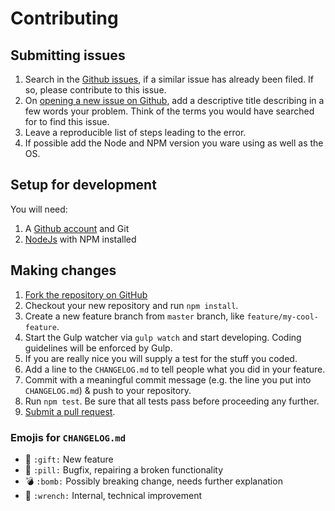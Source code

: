 Contributing
============

Submitting issues
-----------------

1. Search in the [Github issues](https://github.com/fboes/metar-parser/issues), if a similar issue has already been filed. If so, please contribute to this issue.
2. On [opening a new issue on Github](https://github.com/fboes/metar-parser/issues), add a descriptive title describing in a few words your problem. Think of the terms you would have searched for to find this issue.
3. Leave a reproducible list of steps leading to the error.
4. If possible add the Node and NPM version you ware using as well as the OS.

Setup for development
---------------------

You will need:

1. A [Github account](https://github.com/) and Git
2. [NodeJs](https://nodejs.org/) with NPM installed

Making changes
--------------

1. [Fork the repository on GitHub](https://help.github.com/articles/fork-a-repo/)
2. Checkout your new repository and run `npm install`.
3. Create a new feature branch from `master` branch, like `feature/my-cool-feature`.
4. Start the Gulp watcher via `gulp watch` and start developing. Coding guidelines will be enforced by Gulp.
5. If you are really nice you will supply a test for the stuff you coded.
5. Add a line to the `CHANGELOG.md` to tell people what you did in your feature.
6. Commit with a meaningful commit message (e.g. the line you put into `CHANGELOG.md`) & push to your repository.
7. Run `npm test`. Be sure that all tests pass before proceeding any further.
8. [Submit a pull request](https://help.github.com/articles/about-pull-requests/).

### Emojis for `CHANGELOG.md`

* :gift: `:gift:` New feature
* :pill: `:pill:` Bugfix, repairing a broken functionality
* :bomb: `:bomb:` Possibly breaking change, needs further explanation
* :wrench: `:wrench:` Internal, technical improvement
